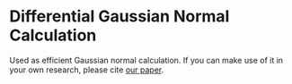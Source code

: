 # Differential Gaussian Normal Calculation 

Used as efficient Gaussian normal calculation. If you can make use of it in your own research, please cite [our paper](https://arxiv.org/abs/2404.06128).

